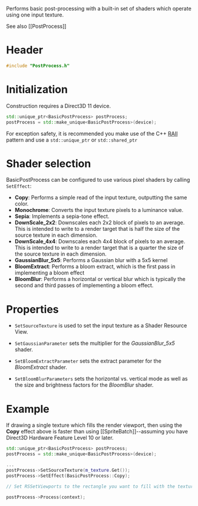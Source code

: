 Performs basic post-processing with a built-in set of shaders which operate using one input texture.

See also [[PostProcess]]

# Header
```cpp
#include "PostProcess.h"
```

# Initialization
Construction requires a Direct3D 11 device.

```cpp
std::unique_ptr<BasicPostProcess> postProcess;
postProcess = std::make_unique<BasicPostProcess>(device);
```

For exception safety, it is recommended you make use of the C++ [RAII](http://en.wikipedia.org/wiki/Resource_Acquisition_Is_Initialization) pattern and use a ``std::unique_ptr`` or ``std::shared_ptr``

# Shader selection

BasicPostProcess can be configured to use various pixel shaders by calling ``SetEffect``:

* **Copy**: Performs a simple read of the input texture, outputting the same color.
* **Monochrome**: Converts the input texture pixels to a luminance value.
* **Sepia**: Implements a sepia-tone effect.
* **DownScale_2x2**: Downscales each 2x2 block of pixels to an average. This is intended to write to a render target that is half the size of the source texture in each dimension.
* **DownScale_4x4**: Downscales each 4x4 block of pixels to an average. This is intended to write to a render target that is a quarter the size of the source texture in each dimension.
* **GaussianBlur_5x5**: Performs a Gaussian blur with a 5x5 kernel
* **BloomExtract**: Performs a bloom extract, which is the first pass in implementing a bloom effect
* **BloomBlur**: Performs a horizontal or vertical blur which is typically the second and third passes of implementing a bloom effect.

# Properties

* ``SetSourceTexture`` is used to set the input texture as a Shader Resource View.

* ``SetGaussianParameter`` sets the multiplier for the *GaussianBlur_5x5* shader.

* ``SetBloomExtractParameter`` sets the extract parameter for the *BloomExtract* shader.

* ``SetBloomBlurParameters`` sets the horizontal vs. vertical mode as well as the size and brightness factors for the *BloomBlur* shader.

# Example

If drawing a single texture which fills the render viewport, then using the **Copy** effect above is faster than using [[SpriteBatch]]--assuming you have Direct3D Hardware Feature Level 10 or later.

```cpp
std::unique_ptr<BasicPostProcess> postProcess;
postProcess = std::make_unique<BasicPostProcess>(device);

...
postProcess->SetSourceTexture(m_texture.Get());
postProcess->SetEffect(BasicPostProcess::Copy);

// Set RSSetViewports to the rectangle you want to fill with the texture

postProcess->Process(context);
```

